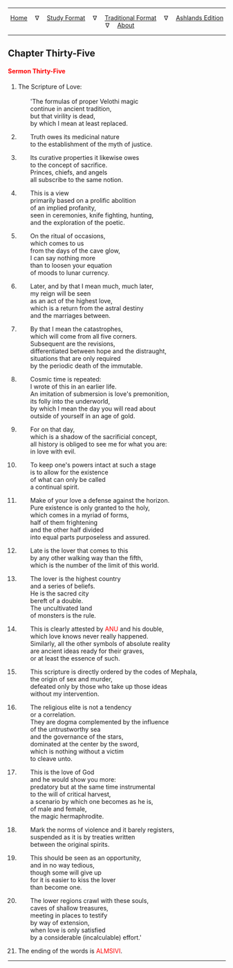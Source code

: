 
---

<!--- Jekyll Page Links -->

<center>
<a href="../../../index.html">Home</a>
&emsp;&nabla;&emsp;
<a href="../../index-study.html">Study Format</a>
&emsp;&nabla;&emsp;
<a href="../../index-traditional.html">Traditional Format</a>
&emsp;&nabla;&emsp;
<a href="../../index-ashlands.html">Ashlands Edition</a>
&emsp;&nabla;&emsp;
<a href="../../../about.html">About</a>
</center>

<!--- Markdown Body Below: -->

---

## Chapter Thirty-Five

#### <span style="color:red">Sermon Thirty-Five</span>

1. The Scripture of Love:\
\
&emsp;&emsp;'The formulas of proper Velothi magic\
&emsp;&emsp;continue in ancient tradition,\
&emsp;&emsp;but that virility is dead,\
&emsp;&emsp;by which I mean at least replaced.
2. &emsp;&emsp;Truth owes its medicinal nature\
&emsp;&emsp;to the establishment of the myth of justice.
3. &emsp;&emsp;Its curative properties it likewise owes\
&emsp;&emsp;to the concept of sacrifice.\
&emsp;&emsp;Princes, chiefs, and angels\
&emsp;&emsp;all subscribe to the same notion.
4. &emsp;&emsp;This is a view\
&emsp;&emsp;primarily based on a prolific abolition\
&emsp;&emsp;of an implied profanity,\
&emsp;&emsp;seen in ceremonies, knife fighting, hunting,\
&emsp;&emsp;and the exploration of the poetic.

5. &emsp;&emsp;On the ritual of occasions,\
&emsp;&emsp;which comes to us\
&emsp;&emsp;from the days of the cave glow,\
&emsp;&emsp;I can say nothing more\
&emsp;&emsp;than to loosen your equation\
&emsp;&emsp;of moods to lunar currency.
6. &emsp;&emsp;Later, and by that I mean much, much later,\
&emsp;&emsp;my reign will be seen\
&emsp;&emsp;as an act of the highest love,\
&emsp;&emsp;which is a return from the astral destiny\
&emsp;&emsp;and the marriages between.
7. &emsp;&emsp;By that I mean the catastrophes,\
&emsp;&emsp;which will come from all five corners.\
&emsp;&emsp;Subsequent are the revisions,\
&emsp;&emsp;differentiated between hope and the distraught,\
&emsp;&emsp;situations that are only required\
&emsp;&emsp;by the periodic death of the immutable.

8. &emsp;&emsp;Cosmic time is repeated:\
&emsp;&emsp;I wrote of this in an earlier life.\
&emsp;&emsp;An imitation of submersion is love's premonition,\
&emsp;&emsp;its folly into the underworld,\
&emsp;&emsp;by which I mean the day you will read about\
&emsp;&emsp;outside of yourself in an age of gold.
9. &emsp;&emsp;For on that day,\
&emsp;&emsp;which is a shadow of the sacrificial concept,\
&emsp;&emsp;all history is obliged to see me for what you are:\
&emsp;&emsp;in love with evil.
10. &emsp;&emsp;To keep one's powers intact at such a stage\
&emsp;&emsp;is to allow for the existence\
&emsp;&emsp;of what can only be called\
&emsp;&emsp;a continual spirit.

11. &emsp;&emsp;Make of your love a defense against the horizon.\
&emsp;&emsp;Pure existence is only granted to the holy,\
&emsp;&emsp;which comes in a myriad of forms,\
&emsp;&emsp;half of them frightening\
&emsp;&emsp;and the other half divided\
&emsp;&emsp;into equal parts purposeless and assured.
12. &emsp;&emsp;Late is the lover that comes to this\
&emsp;&emsp;by any other walking way than the fifth,\
&emsp;&emsp;which is the number of the limit of this world.

13. &emsp;&emsp;The lover is the highest country\
&emsp;&emsp;and a series of beliefs.\
&emsp;&emsp;He is the sacred city\
&emsp;&emsp;bereft of a double.\
&emsp;&emsp;The uncultivated land\
&emsp;&emsp;of monsters is the rule.
14. &emsp;&emsp;This is clearly attested by
<span style="color:red">ANU</span>
and his double,\
&emsp;&emsp;which love knows never really happened.\
&emsp;&emsp;Similarly, all the other symbols of absolute reality\
&emsp;&emsp;are ancient ideas ready for their graves,\
&emsp;&emsp;or at least the essence of such.
15. &emsp;&emsp;This scripture is directly ordered by the codes of Mephala,\
&emsp;&emsp;the origin of sex and murder,\
&emsp;&emsp;defeated only by those who take up those ideas\
&emsp;&emsp;without my intervention.

16. &emsp;&emsp;The religious elite is not a tendency\
&emsp;&emsp;or a correlation.\
&emsp;&emsp;They are dogma complemented by the influence\
&emsp;&emsp;of the untrustworthy sea\
&emsp;&emsp;and the governance of the stars,\
&emsp;&emsp;dominated at the center by the sword,\
&emsp;&emsp;which is nothing without a victim\
&emsp;&emsp;to cleave unto.
17. &emsp;&emsp;This is the love of God\
&emsp;&emsp;and he would show you more:\
&emsp;&emsp;predatory but at the same time instrumental\
&emsp;&emsp;to the will of critical harvest,\
&emsp;&emsp;a scenario by which one becomes as he is,\
&emsp;&emsp;of male and female,\
&emsp;&emsp;the magic hermaphrodite.

18. &emsp;&emsp;Mark the norms of violence and it barely registers,\
&emsp;&emsp;suspended as it is by treaties written\
&emsp;&emsp;between the original spirits.
19. &emsp;&emsp;This should be seen as an opportunity,\
&emsp;&emsp;and in no way tedious,\
&emsp;&emsp;though some will give up\
&emsp;&emsp;for it is easier to kiss the lover\
&emsp;&emsp;than become one.

20. &emsp;&emsp;The lower regions crawl with these souls,\
&emsp;&emsp;caves of shallow treasures,\
&emsp;&emsp;meeting in places to testify\
&emsp;&emsp;by way of extension,\
&emsp;&emsp;when love is only satisfied\
&emsp;&emsp;by a considerable (incalculable) effort.'

21. The ending of the words is
<span style="color:red">ALMSIVI</span>.

---
